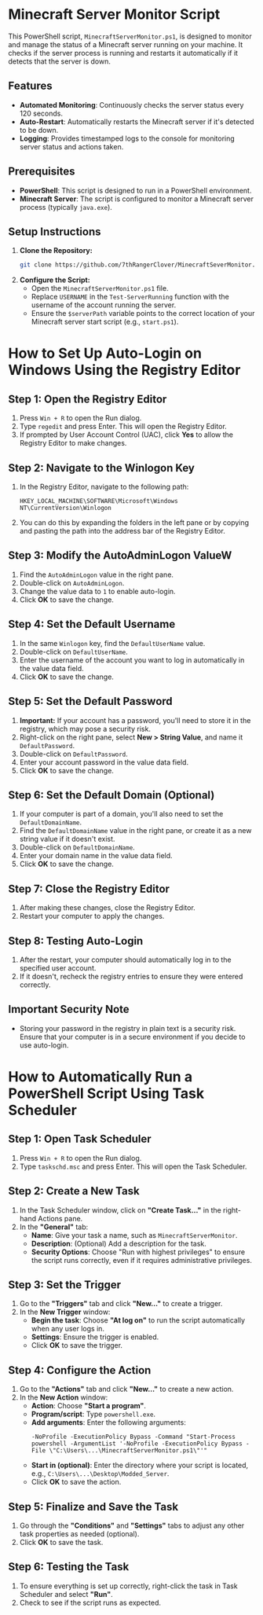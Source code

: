 # Minecraft Server Monitor Script

This PowerShell script, `MinecraftServerMonitor.ps1`, is designed to monitor and manage the status of a Minecraft server running on your machine. It checks if the server process is running and restarts it automatically if it detects that the server is down.

## Features

- **Automated Monitoring**: Continuously checks the server status every 120 seconds.
- **Auto-Restart**: Automatically restarts the Minecraft server if it's detected to be down.
- **Logging**: Provides timestamped logs to the console for monitoring server status and actions taken.

## Prerequisites

- **PowerShell**: This script is designed to run in a PowerShell environment.
- **Minecraft Server**: The script is configured to monitor a Minecraft server process (typically `java.exe`).

## Setup Instructions

1. **Clone the Repository:**
   ```bash
   git clone https://github.com/7thRangerClover/MinecraftSeverMonitor.git
2. **Configure the Script:**
   - Open the `MinecraftServerMonitor.ps1` file.
   - Replace `USERNAME` in the `Test-ServerRunning` function with the username of the account running the server.
   - Ensure the `$serverPath` variable points to the correct location of your Minecraft server start script (e.g., `start.ps1`).


# How to Set Up Auto-Login on Windows Using the Registry Editor

## Step 1: Open the Registry Editor
1. Press `Win + R` to open the Run dialog.
2. Type `regedit` and press Enter. This will open the Registry Editor.
3. If prompted by User Account Control (UAC), click **Yes** to allow the Registry Editor to make changes.

## Step 2: Navigate to the Winlogon Key
1. In the Registry Editor, navigate to the following path:
   ```plaintext
   HKEY_LOCAL_MACHINE\SOFTWARE\Microsoft\Windows NT\CurrentVersion\Winlogon
   ```
2. You can do this by expanding the folders in the left pane or by copying and pasting the path into the address bar of the Registry Editor.

## Step 3: Modify the AutoAdminLogon ValueW
1. Find the `AutoAdminLogon` value in the right pane.
2. Double-click on `AutoAdminLogon`.
3. Change the value data to `1` to enable auto-login.
4. Click **OK** to save the change.

## Step 4: Set the Default Username
1. In the same `Winlogon` key, find the `DefaultUserName` value.
2. Double-click on `DefaultUserName`.
3. Enter the username of the account you want to log in automatically in the value data field.
4. Click **OK** to save the change.

## Step 5: Set the Default Password
1. **Important:** If your account has a password, you'll need to store it in the registry, which may pose a security risk.
2. Right-click on the right pane, select **New > String Value**, and name it `DefaultPassword`.
3. Double-click on `DefaultPassword`.
4. Enter your account password in the value data field.
5. Click **OK** to save the change.

## Step 6: Set the Default Domain (Optional)
1. If your computer is part of a domain, you'll also need to set the `DefaultDomainName`.
2. Find the `DefaultDomainName` value in the right pane, or create it as a new string value if it doesn't exist.
3. Double-click on `DefaultDomainName`.
4. Enter your domain name in the value data field.
5. Click **OK** to save the change.

## Step 7: Close the Registry Editor
1. After making these changes, close the Registry Editor.
2. Restart your computer to apply the changes.

## Step 8: Testing Auto-Login
1. After the restart, your computer should automatically log in to the specified user account.
2. If it doesn't, recheck the registry entries to ensure they were entered correctly.

## Important Security Note
- Storing your password in the registry in plain text is a security risk. Ensure that your computer is in a secure environment if you decide to use auto-login.



# How to Automatically Run a PowerShell Script Using Task Scheduler

## Step 1: Open Task Scheduler
1. Press `Win + R` to open the Run dialog.
2. Type `taskschd.msc` and press Enter. This will open the Task Scheduler.

## Step 2: Create a New Task
1. In the Task Scheduler window, click on **"Create Task…"** in the right-hand Actions pane.
2. In the **"General"** tab:
   - **Name**: Give your task a name, such as `MinecraftServerMonitor`.
   - **Description**: (Optional) Add a description for the task.
   - **Security Options**: Choose "Run with highest privileges" to ensure the script runs correctly, even if it requires administrative privileges.

## Step 3: Set the Trigger
1. Go to the **"Triggers"** tab and click **"New…"** to create a trigger.
2. In the **New Trigger** window:
   - **Begin the task**: Choose **"At log on"** to run the script automatically when any user logs in.
   - **Settings**: Ensure the trigger is enabled.
   - Click **OK** to save the trigger.

## Step 4: Configure the Action
1. Go to the **"Actions"** tab and click **"New…"** to create a new action.
2. In the **New Action** window:
   - **Action**: Choose **"Start a program"**.
   - **Program/script**: Type `powershell.exe`.
   - **Add arguments**: Enter the following arguments:
     ```plaintext
     -NoProfile -ExecutionPolicy Bypass -Command "Start-Process powershell -ArgumentList '-NoProfile -ExecutionPolicy Bypass -File \"C:\Users\...\MinecraftServerMonitor.ps1\"'"
     ```
   - **Start in (optional)**: Enter the directory where your script is located, e.g., `C:\Users\...\Desktop\Modded_Server`.
   - Click **OK** to save the action.

## Step 5: Finalize and Save the Task
1. Go through the **"Conditions"** and **"Settings"** tabs to adjust any other task properties as needed (optional).
2. Click **OK** to save the task.

## Step 6: Testing the Task
1. To ensure everything is set up correctly, right-click the task in Task Scheduler and select **"Run"**.
2. Check to see if the script runs as expected.

